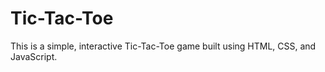 # Tic-Tac-Toe
This is a simple, interactive Tic-Tac-Toe game built using HTML, CSS, and JavaScript.
